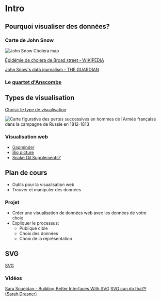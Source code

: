 # Intro

## Pourquoi visualiser des données?

### Carte de John Snow

![John Snow Cholera map](https://upload.wikimedia.org/wikipedia/commons/2/27/Snow-cholera-map-1.jpg)

[Épidémie de choléra de Broad street - WIKIPEDIA](https://fr.wikipedia.org/wiki/%C3%89pid%C3%A9mie_de_chol%C3%A9ra_de_Broad_Street)

[John Snow's data journalism - THE GUARDIAN](https://www.theguardian.com/news/datablog/2013/mar/15/john-snow-cholera-map)

### Le [quartet d'Anscombe](https://beta.observablehq.com/@idris-maps/quartet-danscombe)

## Types de visualisation

[Choisir le type de visualisation](https://beta.observablehq.com/@idris-maps/visualisation-de-donnees)

![Carte figurative des pertes successives en hommes de l’Armée française dans la campagne de Russie en 1812-1813](https://upload.wikimedia.org/wikipedia/commons/2/29/Minard.png)

### Visualisation web

* [Gapminder](https://www.gapminder.org/tools)
* [Big picture](http://research.google.com/bigpicture/music)
* [Snake Oil Supplements?](http://informationisbeautiful.net/visualizations/snake-oil-scientific-evidence-for-nutritional-supplements-vizsweet/)

## Plan de cours

* Outils pour la visualisation web
* Trouver et manipuler des données

### Projet

* Créer une visualisation de données web avec les données de votre choix
* Expliquer le processus:
  - Publique cible
  - Choix des données
  - Choix de la représentation

## SVG

[SVG](https://beta.observablehq.com/@idris-maps/svg)

### Vidéos

[Sara Soueidan - Building Better Interfaces With SVG](https://www.youtube.com/watch?v=lMFfTRiipOQ)
[SVG can do that?! (Sarah Drasner)](https://www.youtube.com/watch?v=ADXX4fmWHbo)